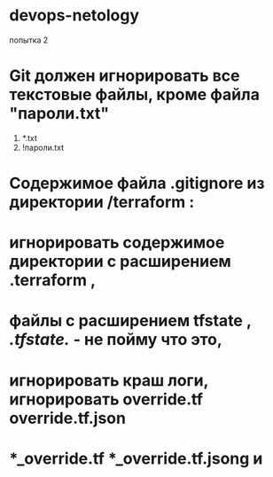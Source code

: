 # devops-netology
попытка 2

# Git должен игнорировать все текстовые файлы, кроме файла "пароли.txt" 
 
 1. *.txt
 2. !пароли.txt
 
 # Содержимое файла .gitignore из директории /terraform : 
 # игнорировать содержимое директории с расширением .terraform , 
 # файлы c расширением tfstate , *.tfstate.* - не пойму что это, 
 # игнорировать краш логи, игнорировать override.tf override.tf.json 
 # *_override.tf *_override.tf.jsong и 
